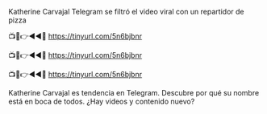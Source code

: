 Katherine Carvajal Telegram se filtró el video viral con un repartidor de pizza

📺📱👉◄◄🔴  https://tinyurl.com/5n6bjbnr

📺📱👉◄◄🔴  https://tinyurl.com/5n6bjbnr

📺📱👉◄◄🔴  https://tinyurl.com/5n6bjbnr

Katherine Carvajal es tendencia en Telegram. Descubre por qué su nombre está en boca de todos. ¿Hay videos y contenido nuevo?
